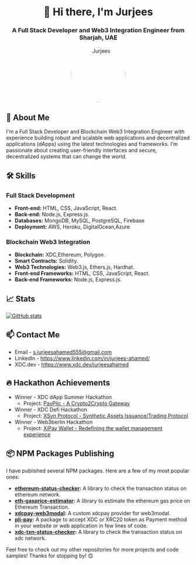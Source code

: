 <h1 align="center">👋 Hi there, I'm Jurjees</h1>
<h3 align="center">A Full Stack Developer and  Web3 Integration Engineer from Sharjah, UAE</h3>

<p align="center">
  <img src="https://avatars.githubusercontent.com/u/43169791?v=4" alt="Jurjees" width="150" height="150" style="border-radius:50%;"/>
</p>

## 🚀 About Me

I'm a Full Stack Developer and Blockchain Web3 Integration Engineer with experience building robust and scalable web applications and decentralized applications (dApps) using the latest technologies and frameworks. I'm passionate about creating user-friendly interfaces and secure, decentralized systems that can change the world.

## 🛠️ Skills

### Full Stack Development

- **Front-end:** HTML, CSS, JavaScript, React.
- **Back-end:** Node.js, Express.js.
- **Databases:** MongoDB, MySQL, PostgreSQL, Firebase
- **Deployment:** AWS, Heroku, DigitalOcean,Azure

### Blockchain Web3 Integration

- **Blockchain:** XDC,Ethereum, Polygon.
- **Smart Contracts:** Solidity.
- **Web3 Technologies:** Web3.js, Ethers.js, Hardhat.
- **Front-end Frameworks:** HTML, CSS, JavaScript, React.
- **Back-end Frameworks:** Node.js, Express.js.

## 📈 Stats

[![GitHub stats](https://github-readme-stats.vercel.app/api?username=jurjees23&count_private=true&show_icons=true&theme=radical)](https://github.com/jurjees23/github-readme-stats)


## 📫 Contact Me

- Email - s.jurjeesahamed555@gmail.com
- LinkedIn - https://www.linkedin.com/in/jurjees-ahamed/
- XDC.dev - https://www.xdc.dev/jurjeesahamed

## 🔥 Hackathon Achievements

- Winner - XDC dApp Summer Hackathon
  - Project: [PayPlic - A Crypto2Crypto Gateway](https://devpost.com/software/decentralized-x-digilocker-xdl?ref_content=my-projects-tab&ref_feature=my_projects)
- Winner - XDC Defi Hackathon
  - Project: [XSyn Protocol - Synthetic Assets Issuance/Trading Protocol](https://devpost.com/software/xsyn-protocol?ref_content=my-projects-tab&ref_feature=my_projects)
- Winner - Web3berlin Hackathon
  - Project: [XiPay Wallet - Redefining the wallet management experience](https://crowdhack.io/project/64886ce8310c7900368a8434)


## 📦 NPM Packages Publishing

I have published several NPM packages. Here are a few of my most popular ones:

- **[ethereum-status-checker](https://www.npmjs.com/package/ethereum-status-checker):** A library to check the transaction status on ethereum network.
- **[eth-gasprice-estimator](https://www.npmjs.com/package/eth-gasprice-estimator):** A library to estimate the ethereum gas price on Ethereum Transaction.
- **[xdcpay-web3modal](https://www.npmjs.com/package/xdcpay-web3modal):** A custom xdcpay provider for web3modal.
- **[pli-pay](https://www.npmjs.com/package/pli-pay):** A package to accept XDC or XRC20 token as Payment method in your website or web application in few lines of code.
- **[xdc-txn-status-checker](https://www.npmjs.com/package/xdc-txn-status-checker):** A library to check the transaction status on xdc network.

Feel free to check out my other repositories for more projects and code samples! Thanks for stopping by! 😊

